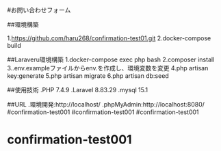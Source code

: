 
#お問い合わせフォーム

##環境構築

1.https://github.com/haru268/confirmation-test01.git
2.docker-compose build

##Laraveru環境構築
1.docker-compose exec php bash
2.composer install
3..env.exampleファイルからenv.を作成し、環境変数を変更
4.php artisan key:generate
5.php artisan migrate
6.php artisan db:seed

##使用技術
.PHP 7.4.9
.Laravel  8.83.29
.mysql 15.1

##URL
.環境開発:http://localhost/
.phpMyAdmin:http://localhost:8080/
#confirmation-test001
#confirmation-test001
#confirmation-test001
# confirmation-test001
